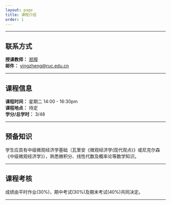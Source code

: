 ```yaml
---
layout: page
title: 课程介绍
order: 1
---
```

***

## 联系方式
**授课教师：** [郑㼆](https://yingzheng-econ.github.io)  
**邮件：** [yingzheng@ruc.edu.cn](mailto:yingzheng@ruc.edu.cn)

***

## 课程信息
**课程时间：** 星期二 14:00 - 16:30pm  
**课程地点：** 待定  
**学分/总学时：** 3/48  

***

## 预备知识 
学生应具有中级微观经济学基础（瓦里安《微观经济学(现代观点)》或尼克尔森《中级微观经济学》），熟悉微积分、线性代数及概率论等数学知识。

***

## 课程考核  
成绩由平时作业(30%)，期中考试(30%)及期末考试(40%)共同决定。

***
